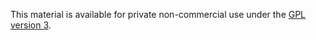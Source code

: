 This material is available for private non-commercial use under the [GPL version 3](http://www.gnu.org/licenses/gpl-3.0-standalone.html).